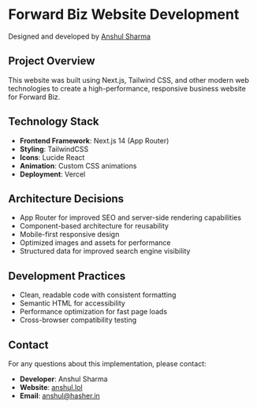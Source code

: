 # Forward Biz Website Development

Designed and developed by [Anshul Sharma](https://anshul.lol)

## Project Overview

This website was built using Next.js, Tailwind CSS, and other modern web technologies to create a high-performance, responsive business website for Forward Biz.

## Technology Stack

- **Frontend Framework**: Next.js 14 (App Router)
- **Styling**: TailwindCSS
- **Icons**: Lucide React
- **Animation**: Custom CSS animations
- **Deployment**: Vercel

## Architecture Decisions

- App Router for improved SEO and server-side rendering capabilities
- Component-based architecture for reusability
- Mobile-first responsive design
- Optimized images and assets for performance
- Structured data for improved search engine visibility

## Development Practices

- Clean, readable code with consistent formatting
- Semantic HTML for accessibility
- Performance optimization for fast page loads
- Cross-browser compatibility testing

## Contact

For any questions about this implementation, please contact:

- **Developer**: Anshul Sharma
- **Website**: [anshul.lol](https://anshul.lol)
- **Email**: anshul@hasher.in
